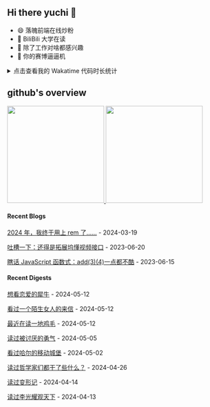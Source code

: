 ## Hi there yuchi 👋 

- 😄 落魄前端在线炒粉
- 🏫 BiliBili 大学在读
- 🤔 除了工作对啥都感兴趣
- 👯 你的赛博逼逼机

<details>
  <summary>
    点击查看我的 Wakatime 代码时长统计
  </summary>
  <div>
    <img src="https://github-readme-stats.vercel.app/api/wakatime?username=yuchiXiong&hide_title=true&layout=compact&langs_count=10" />
  <div>
</details>
    
## github's overview

<a href="https://github.com/yuchiXiong">
  <img height="225" src="https://github-readme-stats.vercel.app/api?username=yuchiXiong&show_icons=true&include_all_commits=true&count_private=true"/>
  <img height="225" src="https://github-readme-stats.vercel.app/api/top-langs/?username=yuchiXiong&hide=python,css,ejs,stylus,racket,scss,slim,html,c,less,shell"/>
</a>

#### Recent Blogs

[2024 年，我终于用上 rem 了……](https://xiongyuchi.com/2024/03/19/2024-nian-wo-zhong-yu-yong-shang-rem-liao/) - 2024-03-19

[吐槽一下：还得是拓展坞懂视频接口](https://xiongyuchi.com/2023/06/20/tu-cao-yi-xia-huan-de-shi-tuo-zhan-wu-dong-shi-pin-jie-kou/) - 2023-06-20

[瞎话 JavaScript 函数式：add(3)(4)一点都不酷](https://xiongyuchi.com/2023/06/15/xia-hua-han-shu-shi-add-3-4-yi-dian-du-bu-ku/) - 2023-06-15

#### Recent Digests

[想看恋爱的犀牛](https://www.douban.com/location/drama/3167344/) - 2024-05-12

[看过一个陌生女人的来信](https://www.douban.com/location/drama/11507832/) - 2024-05-12

[最近在读一地鸡毛](https://book.douban.com/subject/6793573/) - 2024-05-12

[读过被讨厌的勇气](https://book.douban.com/subject/36150914/) - 2024-05-05

[看过哈尔的移动城堡](http://movie.douban.com/subject/1308807/) - 2024-05-02

[读过哲学家们都干了些什么？](https://book.douban.com/subject/35796039/) - 2024-04-26

[读过变形记](https://book.douban.com/subject/35096299/) - 2024-04-14

[读过李光耀观天下](https://book.douban.com/subject/30175059/) - 2024-04-13